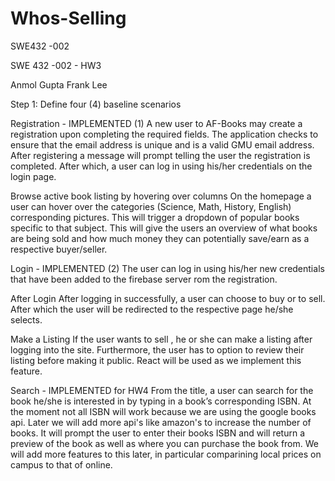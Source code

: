 # Whos-Selling
SWE432 -002

SWE 432 -002 - HW3 

Anmol Gupta
Frank Lee

Step 1: Define four (4) baseline scenarios

Registration - IMPLEMENTED (1)
A new user to AF-Books may create a registration upon completing the required fields. The application checks to ensure that the email address is unique and is a valid GMU email address. After registering a message will prompt telling the user the registration is completed. After which, a user can log in using his/her credentials on the login page. 


Browse active book listing by hovering over columns 
On the homepage a user can hover over the categories (Science, Math, History, English) corresponding pictures. This will trigger a dropdown of popular books specific to that subject. This will give the users an overview of what books are being sold and how much money they can potentially save/earn as a respective buyer/seller. 


Login - IMPLEMENTED (2)
The user can log in using his/her new credentials that have been added to the firebase server rom the registration. 


After Login 
After logging in successfully, a user can choose to buy or to sell. After which the user will be redirected to the respective page he/she selects. 

Make a Listing
If the user wants to sell , he or she can make a listing after logging into the site. Furthermore, the user has to option to review their listing before making it public. React will be used as we implement this feature. 


Search - IMPLEMENTED for HW4 
From the title, a user can search for the book he/she is interested in by typing in a book’s corresponding ISBN. At the moment not all ISBN will work because we are using the google books api. Later we will add more api's like amazon's to increase the number of books. It will prompt the user to enter their books ISBN and will return a preview of the book as well as where you can purchase the book from. We will add more features to this later, in particular comparining local prices on campus to that of online. 
 

